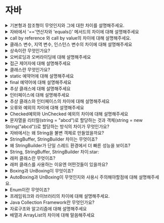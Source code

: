 # 자바

<details markdown = "1">
<summary>기본형과 참조형이 무엇인지와 그에 대한 차이를 설명해주세요.</summary>

자바에서는 총 8가지의 기본형 타입(byte, short, int, long, float, double, char, boolean)을 미리 정의하고 제공해줍니다.<br>
기본형 변수는 메모리의 스택 영역에 할당되며, 값이 저장될때 해당 메모리 위치에 직접 저장됩니다.<br>
참조형 타입에는 클래스, 인터페이스, 배열 등이 있습니다. 참조형 변수는 메모리의 스택 영역에 할당되며, 객체는 힙 영역에 할당됩니다.<br>
이때 참조형 변수는 힙 영역에 저장된 객체의 주소를 가리키고 있는 것이 특징입니다.
</details>

<details markdown = "1">
<summary> 자바에서 '=='연산자와 'equals()' 메서드의 차이에 대해 설명해주세요 </summary>

두 변수가 같은 객체(같은 메모리 공간)를 가리키는지 확인하려면 ==를 사용하고, 객체의 내용 자체가 동일한지 확인하려면 equals()를 사용해야 합니다. <br>
기본형 변수의 경우 ==를 사용하면 됩니다. 하지만 참조형 변수의 경우, 특히 문자열이나 사용자 정의 클래스와 같은 객체를 비교할 때는 equals() 메서드를 사용하는 것이 좋습니다.<br>
참고: equals는 override 할 수 있기 때문에 사용자가 원하는 논리적인 통일성을 비교할 수 있다.<br>
참고 : equals는 주소 값을 자체를 비교하는 것은 아니지만 주소값을 통해서 비교를 함
</details>

<details markdown = "1">
<summary> call by reference 와 call by value의 차이에 대해 설명해주세요.</summary>

call by value와 call by reference는 함수 호출 시 인자 전달 방식의 차이를 나타냅니다.<br>
call by value는 함수에 인자를 전달할때 값을 넘겨받은 메소드에서
값을 복사하여 새로운 지역 변수에 저장하는 방식입니다. 이 경우, 함수 내에서 인자 값이 변경되더라도 원래 변수에는 영향을 미치지 않습니다.<br>
반면 call by reference는 함수에 인자를 전달할때 변수의 주소를 전달하는 방식입니다. 이 경우 함수 내에서 인자 값이 변경되면 원래 변수의 값도 함께 변경됩니다.<br>
자바에서는 기본형 변수를 함수의 인자로 전달할때 call by value 방식을 사용하고, 참조형 변수를 전달할때는 call by reference의 개념과 유사한 방식을 사용합니다. 하지만 정확히는 call by value로 참조 주소가 전달되기때문에, 종종 call by sharing이라고도 불립니다.
<br>참고 : https://velog.io/@ahnick/Java-Call-by-Value-Call-by-Reference
</details>

<details markdown = "1">
<summary> 클래스 변수, 지역 변수, 인스턴스 변수의 차이에 대해 설명해주세요 </summary>
클래스 변수는 static 키워드를 사용해 선언되며, 클래스 레벨에서 정의가 됩니다. 이는 해당 클래스의 모든 객체가 공유하며, JVM의해 클래스가 로드될때 메모리에 할당됩니다.<br>
인스턴스 변수는 객체마다 개별적으로 존재하며, 객체가 생성될 때 메모리에 할당됩니다.<br>
지역변수는 메서드나 블록 내에서 선언되며, 해당 영역 내에서만 사용할 수 있습니다. 이는 스택 영역에 할당되며, 영역을 벗어나면 메모리에서 해제됩니다.
<br><br>
참고 : 클래스 변수, 인스턴스 변수 둘다 멤버 변수<br>
참고 : 인스턴스 변수는 객체가 생성될 때마다 힙(heap) 영역에 매번 새로 생성되며, 각 객체마다 독립적인 변수를 가지게 됩니다. 지역 변수는 메서드가 호출될 때마다 스택(stack) 영역에 새로 생성되고 메서드 호출이 종료되면 소멸합니다. 반면에 클래스 변수는 static Area에 한 번만 생성되어 해당 클래스의 모든 객체가 공유합니다.
멤버변수는 지역 변수와 다르게 각 타입의 기본 값으로 자동 초기화<br> 
참고 : 자바를 실행했다고 바로 메모리에 올라가는 것이 아님, 클래스 로드 시점은 다음과같다<br>
1. 클래스 인스턴스를 생성하려할때
2. 클래스의 정적 멤버에 접근하려할떄!(중요!!)
3. 클래스를 직접 로드하는 경우 Class.forName()
</details>

<details markdown = "1">
<summary>상속이란 무엇인가요?</summary>
상위 클래스를 상속 받게 되면 하위 클래스, 즉 상속받은 클래스는 상위 클래스의 변수나 메서드를 사용할 수 있게 됩니다.<br>
이게 가능한 이유는 하위 클래스 생성 시 상위 클래스의 생성자가 먼저 호출되고 하위 클래스의 생성자가 호출되로고 프로그램 내부에 이미 설정되어 있기 때문입니다. <br>
즉 하위 클래스 생성자에서 super()를 자동으로 호출하게 됩니다.<br>
이러한 상속에는 예약어 extends가 사용됩니다.
</details>

<details markdown = "1">
<summary>오버로딩과 오버라이딩에 대해 설명해주세요</summary>
오버로딩은 같은 이름의 메서드를 여러 개 정의하되, 매개변수의 개수나 타입이 다르게 하는 것입니다.
이를 통해 다양한 매개변수를 받을 수 있는 메서드를 구현할 수 있습니다.
반면에 오버라이딩은 상속 관계에서 자식 클래스가 부모 클래스가 정의한 메서드를 재정의하는 것입니다. 
메서드의 시그니처는 동일하게 유지되지만, 구현 내용이 변경되어 자식 클래스의 요구에 맞게 동작할 수 있습니다. 
이를 통해 다형성을 구현할 수 있습니다.

참고 : 다형성이란 한 타입의 참조 변수로 여러 타입의 객체를 참조할 수 있도록 하는 것!
</details>

<details markdown = "1">
<summary>접근 제어자에 대해 설명해주세요</summary>
접근 제어자란 멤버 또는 클래스에 사용되어, 해당하는 멤버 또는 클래스를 외부에서 접근하지 못하도록 제한하는 역할을 합니다.<br>
이러한 접근제어자에는 private, default, protected, public이 있습니다.<br>
private의 경우에는 같은 클래스내에서만 접근이 가능하고, default의 경우에는 같은 패키지 내에서만 접근이 가능합니다.<br>
protected의 경우에는 같은 패키지내에서, 그리고 다른 패키지의 자손클래스에서 접근이 가능하고 public의 경우에는 접근 제한이 전혀 없습니다.<br>
</details>

<details markdown = "1">
<summary>클래스란 무엇인가요?</summary>
클래스는 객체의 속성과 기능을 코드로 구현한것입니다. 자바에서의 모든 코드는 클래스 안에서 정의되어있습니다.
</details>

<details markdown = "1">
<summary>static 예약어에 대해 설명해주세요</summary>
자바에서 static은 클래스 레벨에서 공유되는 멤버를 선언하는데 사용되는 예약어입니다.<br>
이 키워드를 사용해 변수, 메서드, 내부 클래스를 정의할 수 있습니다.<br>
static 변수는 클래스의 모든 인스턴스가 공유하는 변수로 클래스 로드 시 메모리에 한번 할당되고, 인스턴스 생성과 무관하게 사용 가능합니다.<br>
static 메서드는 클레스 레벨에서 동작하는 메서드로, 인스턴스 생성없이 호출 할 수 있습니다.<br>
static 내부 클래스는 클래스 내부에 정의된 정적 클래스로, 외부 클래스와 독립적으로 동작합니다.<br>
따라서 외부 클래스의 인스턴스 생성과 상관없이 사용할 수 있습니다.<br>
참고 : 보통 유틸리티 메서드를 포함하는 클래스에 사용<br>
</details>

<details markdown = "1">
<summary>final 예약어에 대해 설명해주세요</summary>
final 예약어는 값이 변하지 않는 상수를 선언할때나 메서드의 재정의 및 클래스 확장을 방지하기 위해 주로 사용됩니다.<br>
변수에 final을 붙이면 해당 변수는 변경 될수 없는 상수가 되고, 메서드에 final을 붙으면 이는 재정의가 불가능해집니다.<br>
또한 클래스에 final을 붙으면 다른 클래스에서 이를 상속할 수 없습니다.
</details>

<details markdown = "1">
<summary>추상 클래스에 대해 설명해주세요</summary>
일반적으로 추상 메서드를 가지고 있는 클래스를 추상 클래스라고 합니다. 추상 메서드는 구현부가 없는 메서드를 뜻합니다.<br>
이러한 추상 클래스를 상속받은 클래스는 추상 메서드를 모두 구현하던가, 본인도 추상 클래스로 만들어야 오류가 발생하지 않으며 예약어 abstract를 사용합니다.<br>
참고 : extends 사용<br>
참고 : abstract 안 붙여도 구현부가 없는 메서드는 추상 메서드로 분류함<br>
참고 : 추상 클래스는 일반 메서드도 가질 수 있음<br>
참고 : 새로운 클래스를 작성할때 일종의 설계도 역할을 해줌, 공통 기능을 상속해 주기 위한 용도<br>
</details>

<details markdown = "1">
<summary>인터페이스에 대해 설명해주세요</summary>
인터페이스는 자바에서 클래스들이 공통적으로 가져야 할 메서드를 명세하는 추상화된 개념입니다.<br>
이러한 인터페이스는 추상 메서드와 상수만을 가질 수 있으며, 인스턴스화 할 수 없습니다.<br>
사용 목적에 대해 간단히 말씀드리자면 우선 클래스들이 가져야 할 메서드의 시그니처를 정의함으로서, 클래스가 구현해야 하는 행동을 지정할 수 있습니다.<br>
또한 인터페이스를 구현하는 여러 클래스는 동일한 인터페이스 메서드를 사용하여 다양한 구현을 제공할 수 있습니다.<br>
이를 통해 구현체에 의존하지 않고 인터페이스에 의존하게 되어 유연성과 확장성이 향상됩니다.<br>

참고 : 추상 클래스는 추상 메서드를 가진 클래스이고, 인터페이스는 추상 메서드로만 이루어진 클래스<br>
참고 : 인터페이스, 추상클래스 둘의 메서드는 상속되어야 하기 때문에 final 키워드 붙지 않음
</details>

<details markdown = "1">
<summary>추상 클래스와 인터페이스의 차이에 대해 설명해주세요</summary>
추상 클래스는 상속받은 클래스의 기능을 이용하고 확장하는 것이고, 인터페이스는 하위클래스에게 일종의 설계도를 제공하는 것입니다.<br>
추상 클래스 상속과 같이 extends 관계를 가진 경우에는 자식이 부모의 필드나 메서드를 참조할 수 있기 때문에, 자식이 부모의 기능을 확장한 구조로 이루어집니다.<br>
따라서 부모-자식 관계 뿐 아니라, 같은 부모에서 확장된 자식 클래스들끼리도 어느정도 역할에 공통점이 존재해야 합니다.<br>
반면 인터페이스의 구현체의 경우, 자식들간에 전혀 아무런 관계가 없더라도 인터페이스와 관계를 맺을 수 있습니다.<br>
요약하자면 밀접하게 관련된 클래스들끼리 코드를 공유해야 할때는 추상클래스, 서로 관계 없는 클래스들끼리 관계를 맺어주고 특정 데이터 타입의 메서드를 사용하려고 할때, 해당 동작을 누가 구현해는지 중요하지 않거나<br>
다중 상속이 필요한 경우 인터페이스를 사용하는 것이 좋습니다.<br>
</details>

<details markdown = "1">
<summary>오류와 예외의 차이에 대해 설명해주세요</summary>
오류(Error)는 시스템 레벨에서 발생하고 예외(Exception)은 개발자가 구현한 로직에서 발생합니다.
</details>

<details markdown = "1">
<summary>Checked예외와 UnChecked 예외의 차이에 대해 설명해주세요</summary>
둘의 가장 명확한 구분 기준은 꼭 처리를 해야 하느냐 입니다.<br>
Checked Exception이 발생할 가능성이 있는 메서드라면 반드시 오류 처리(try/catch, throw)를 해주어야 합니다.<br>
반면 Unchecked Exception은 명시적인 예외처리를 하지 않아도 됩니다.<br>
또한 예외를 확인하는 시점에서도 구분할 수 있습니다.<br>
일반적으로 컴파일 단계에서 명확하게 Exception 체크가 가능한 것을 Checked Exception이라 하며, 실행 과정 중 발견되는 Exception을 Unchecked Exception이라고 합니다.<br>
그리고 트랜잭션 roll-back 여부에도 차이가 있습니다.
기본적으로 Checked Exception은 예외가 발생하면 트랜잭션을 roll-back하지 않고 예외를 던져주는 반면, Unchecked Exception은 예외 발생 시 트랜잭션을 roll-back한다는 점에서 차이가 있습니다.</br>
- 참고 : 롤백이란 트랜잭션 내에서 발생한 모든 변경 작업을 취소하고 이전 상태로 돌리는 과정(데이터 일관성 유지)
- 대표적인 Checked : Exception , UnChecked : RuntimeException
</details>

<details markdown = "1">
<summary>문자열을 리터럴(string = "abcd")로 할당하는 것과 객체(string = new String("abcd"))로 할당하는 방식의 차이가 무엇인가요?</summary>
문자열을 리터럴과 객체로 할당하는 방식의 차이는 메모리 할당 방식과 성능에 있습니다.<br>
자바 소스 코드에 포함된 모든 문자열 리터럴은 컴파일시에 클래스 파일에 저장됩니다. <br>
이후 클래스 파일이 클래스 로더에 의해 메모리에 올라갈때, 클래스 파일의 리터럴들이 JVM 내에 있는 String constant pool에 올라가게 됩니다.<br>
이때 같은 문자열 리터럴이 여러번 사용될 경우, 중복을 방지하기 위해 하나의 인스턴스를 공유하게 됩니다. <br>
이러한 리터럴 방식은 중복을 최소화 하고 메모리를 효율적으로 사용할 수 있습니다.<br>
반면 new 키워드로 문자열 객체를 생성할 시 힙 영역에 새로운 객체가 생성됩니다.<br>
이 경우에는 같은 문자열이라도 매번 새로운 객체를 생성하게 되어 메모리 사용에 비효율적 입니다<br>

참고 - String Pool이 메소드 영역에 위치한다는 표현은 JVM 구조를 간략화한 표현입니다. 사실, 정확하게는 String Pool은 Heap 영역에 위치한 특별한 영역입니다.<br>
</details>

<details markdown = "1">
<summary>자바에서는 왜 String을 불변 객체로 만들었을까요?</summary>
만약 문자열이 불변성을 가지지 않는다면, 문자열이 수정될 때마다 새로운 문자열 객체가 생성되어야 하므로 메모리 부담이 커집니다.<br>
그러나 불변성을 가진 문자열은 한 번 생성되면 그 상태가 변하지 않습니다. <br>
따라서 동일한 문자열을 여러 번 사용해도 String Pool에서는 단 한 번만 저장되므로, 메모리 사용에 있어서 효율적이며, 중복 생성을 방지해 메모리 공간 절약 및 성능을 향상시킬수있습니다.<br>
또한 다른 코드에 의해 예기치 않게 변경되는 것을 막을 수 있고, 여러 쓰레드에서 동시에 접근하더라도 별도의 동기화 없이 스레드 안전성을 보장할 수 있습니다.<br>

참고 
MutableString str = new MutableString("Hello, World!");<br>
str.append("!")<br>
이 경우 동일한 문자열을 가리키는 다른 변수가 있을 때 원치 않는 변경이 일어날 수 있기에 변경할때마다 새로운 문자열 객체를 생성해야함<br>
String이 불변인 이유 -> 내부에 char[] value 배열이 final임! <br>
</details>

<details markdown = "1">
<summary>StringBuffer, StringBuilder 차이는 무엇이죠?</summary>
StringBuilder와 StringBuffer는 모두 문자열을 변경하거나 추가하는 연산을 제공하는 가변성 클래스입니다<br>
이 둘을 가르는 차이점은 동기화에 있습니다<br>
StringBuffer는 각 메서드에 대한 동기화를 지원하므로 멀티쓰레드 환경에서 안전합니다.<br>
즉 여러 스레드가 동시에 객체를 변경할 수 없으므로, 멀티스레드 환경에서 사용하면 좋습니다<br>
반면 StringBuilder는 동기화를 지원하지 않습니다. 하지만 단일 스레드 환경일 시 더 빠른 성능을 보입니다.<br><br>

참고 - 문자열 끼리 더하기 할시, 실제로는 새로운 객체를 생성한다기 보단(반은 맞고 반은 틀림), 컴파일 전 내부적으로 STringBuilder 클래스를 만들어서 사용<br>
즉, "hello" + "world" 문자열 연산이 있다면 이는 new StringBuilder("hello").append("world").toString() 과 같다는 말이다.<br>
참고 - 소켓과 같은 비동기 상황에서는 Buffer 사용하기<br>
참고 - StringBuilder와 StringBuffer는 문자열을 추가하거나 변경할 때, 새로운 객체를 생성하는 것이 아니라 기존 객체를 직접 변경합니다.<br>
참고 - String은 불변이기에 멀티쓰레드 상황 생각할 필요 X<br>

꼬리질문 - 왜 동기화가 걸려있으면 느린걸까요?
동기화란 여러 스레드가 동시에 특정 코드블록이나 메서드에 접근하는 것을 방지하여, 데이터 불일치 문제를 해결하는 기법입니다.<br>
예를들어 두개의 스레드가 동시에 StringBuffer 객체를 수정하려고 시도하면, 동기화된 메서드는 한번의 하나의 스레드의 작업만을 허용합니다.<br>
이로 인해 다른 스레드는 첫번째 스레드가 작업을 완료할때까지 기다려야하며, 이 동안 성능이 저하될수 있습니다.<br>
이렇게 스레드가 다른 스레드의 작업을 완료하기를 기다리는 것을 블로킹이라고 합니다. 이러한 블로킹은 많은 시스템 리소스를 소비하고,<br>
이 동안 CPU는 유휴상태가 될 수 있습니다.<br>
</details>

<details markdown = "1">
<summary>왜 StringBuilder가 단일 스레드 환경에서 더 빠른 성능을 보이죠? </summary>
StringBuilder가 단일 스레드 환경에서 더 빠른 성능을 보이는 이유는 '동기화 오버헤드' 때문입니다.<br>

동기화는 멀티스레드 환경에서 데이터의 일관성을 유지하기 위해 필요한 작업이지만, 그 과정에서 추가적인 시스템 리소스를 소모합니다. 이를 '동기화 오버헤드'라고 합니다.<br>

StringBuffer의 모든 주요 메소드는 동기화 되어 있습니다. 따라서 멀티스레드 환경에서는 안전하지만, 단일 스레드 환경에서는 필요 없는 동기화 비용이 발생하게 됩니다.<br>

반면에 StringBuilder는 동기화를 지원하지 않습니다. <br>
그래서 동기화에 따른 오버헤드 없이 작동하기 때문에, 단일 스레드 환경에서는 StringBuilder가 StringBuffer보다 빠른 성능을 보이게 됩니다."
</details>

<details markdown="1">
<summary>String, StringBuffer, StringBuilder 차이:star:  </summary>
A)<br>

<img src="https://user-images.githubusercontent.com/78812317/171040842-1b72da3f-0b74-4c14-b7f3-3ea84399c5c8.png">
<br>
String 객체는 한번 생성되면 할당 메모리 공간이 변하지 않습니다. 따라서 값이 변경되지 않습니다.<br>
장점-불변이기때문에 단순 조회연산에서 타 클래스보다 빠르고, 불변이기때문에 동기화를 신경쓸 필요가 없습니다.<br>
단점-문자열연산이 자주 일어나면 더이상 참조되지 않는 객체는 GC대상이 되며 이들이 쌓입니다.<br>
<br>
StringBuffer, StringBuilder는 mutable(가변)입니다. 문자열 연산 시 메모리 크기를 변경시켜 문자열이 변경됩니다.<br>
문자열 연산이 자주 있을 시 사용하는 것이 좋습니다.<br>
둘 사이의 차이는 동기화 여부에 있습니다. <br>
StringBuffer는 메서드마다 synchronized 예약어가 걸려있어 멀티스레드 환경에서 동기화를 지원합니다.<br>
StringBuilder는 동기화를 보장하지 않습니다. 그 대신 연산처리가 StringBuffer보다 빠릅니다.<br>
결론적으로 멀티스레드 환경에선 StringBuffer, 싱글스레드 환경에선 StringBuilder를 사용하는 것이 좋습니다.<br>
</details>

<details markdown = "1">
<summary>래퍼 클래스란 무엇이죠? </summary>
래퍼 클래스란 자바의 기본형 데이터 타입을 객체로 다루기 위한 클래스를 의미합니다.<br>
이러한 각각 기본 데이터 타입에 대응하는 래퍼 클래스가 있으며, 이를 통해 기본 데이터 타입도 객체처럼 다룰수 있습니다.<br>

참고 - int : Integer, char : Character, 나머지는 기본 타입의 앞글자만 대문자
</details>

<details markdown = "1">
<summary>래퍼 클래스를 사용하는 이유엔 어떤것들이 있을까요?</summary>
예를들어, 메서드의 매개변수로 객체가 필요한 경우 사용할 수 있을 것같습니다. 그리고 null값을 사용해야 할때 Wrapper클래스를 사용하면 null값을 표현할 수 있습니다.<br>
또한 자바의 제네릭은 기본 데이터 타입을 지원하지 않습니다. 따라서 기본 데이터 타입을 사용하려면 해당 Wrapper클래스를 사용해야 합니다.<br>
그리고 멀티스레드 환경에서 동기화 기능을 적용하기 위해 기본 타입의 값에 대한 Wrapper 클래스를 사용하게 됩니다.<br>

참고: 기본 데이터 타입은 객체가 아니라서 직접 동기화를 수행할 수 없다.(객체만 java의 동기화 메커니즘을 사용할수 있기에..)
참고 : 일반적으로 객체의 경우 외부에서 함부로 값을 변경할 수 없음...(바꿀려면 아마 set? : 캡술화 반영)
</details>

<details markdown = "1">
<summary>Boxing과 UnBoxing이 무엇이죠?</summary>
박싱은 기본 타입의 데이터를 래퍼 클래스의 인스턴스로 변환하는 것이고<br>
언박싱은 래퍼클래스의 인스턴스에 저장된 값을 기본 타입의 데이터로 변환하는 것입니다.<br>
</details>

<details markdown = "1">
<summary>AutoBoxing과 UnBoxing이 무엇인지와 사용시 주의해야할점에 대해 설명해주세요.</summary>
오토 박싱이란 기본 데이터 타입의 값을 래퍼 클래스의 객체로 변환하는 과정입니다.<br>
오토 언박싱은 래퍼 클래스의 객체가 그에 해당하는 기본데이터 타입의 값으로 변환되는 과정을 말합니다.<br>
주의해야할 점으로 우선 성능상의 이슈가 있습니다.<br>
AutoBoxing과 UnBoxing은 내부적으로 객체를 생성하거나, 참조를 변환해야 하는 과정을 거치므로 반복적인 연산이 필요한 경우 성능 저하를 일으킬 수 있습니다.<br>
또한 AutoBoxing을 통해 래퍼 클래스의 객체를 생성할때 null을 할당할 경우, 이후 UnBoxing 시 NPE가 발생할 수 있습니다.<br>
또한 == 로 값을 비교할때 값이 아닌 참조를 비교하게 되므로 이에 대해 주의해야 합니다.<br>
</details>

<details markdown = "1">
<summary>Enum이란 무엇이죠?</summary>
Enum이란 서로 연관된 상수들의 집합을 의미합니다.<br>
enum을 사용하면 enum이 가질 수 있는 값의 범위를 벗어나는 값을 사용할려 할 시 컴파일 시점에 에러로 잡아낼 수 있습니다.<br>
또한 enum의 각 상수는 해당 타입의 유일한 인스턴스를 나타내므로, 이를 통해 Singleton을 쉽게 구현할 수 있습니다.<br>
따라서 멀티쓰레드 상황에서 안전<br>
</details>

<details markdown = "1">
<summary>프레임워크와 라이브러리의 차이에 대해 설명해주세요.</summary>
프레임워크란 소프트웨어 개발을 위해 만들어진 구조나 도구의 집합을 의미합니다.<br>
개발자는 프레임워크의 규칙과 패턴에 따라 개발을 진행하며, 프레임워크가 제공하는 틀안에서 구현한 코드를 실행하고 확장할수 있습니다.<br>
라이브러리는 소프트웨어 개발에 자주 쓰일만한 코드를 미리 구현해놓고, 필요한 곳에서 호출하여 사용 가능하도록 만들어진 집합을 뜻합니다<br>
둘다 개발 생산성을 올리기 위한 도구라는 점에서 같지만, 이 둘은 흐름에 대한 제어의 권한이 어디있냐에 따라 차이가 있습니다.<br>
즉 프레임워크는 전체적인 흐름을 자체적으로 가지고 있으며 프로그래머가 그 안에 필요한 코드를 작성하는 반면(IOC)<br>
라이브러리는 사용자가 흐름에 대해 제어를 하며 필요한 상황에 가져다 쓰는 것입니다.<br>

참고 - 프레임워크에는 라이브러리들이 포함되어있음(라이브러리가 프레임워크 구성), 라이브러리 하나가 모듈과 유사한 개념<br>
참고 - 스프링에서 JPA는 라이브러리, 개발자는 필요한 경우 JPA를 선택하고, 기능을 사용하기 위해 해당 API 호출<br>
참고 - 스프링 프레임워크 자체는 JPA 라이브러리 사용하는 것 이상을 제공, 전체적인 구조와 흐름을 제어하기 위해 IOC 컨테이너와 DI 기능 제공<br>
</details>

<details markdown = "1">
<summary>Java Collection Framework란 무엇인가요?</summary>
컬렉션 프레임워크란 다수의 데이터를 쉽고 효과적으로 처리할 수 있는 표준화된 방법을 제공하는 클래스들의 집합을 의미합니다.<br>
이는 인터페이스와 다형성을 이용한 객체지향적 설계를 통해 표준화 되어 있어 사용법을 익히기 편리하며, <br>
배열과 다르게 동적으로 크기를 조정할 수 있습니다.(또한 다양한 메서드 지원)<br>
이러한 컬렉션 프레임워크는 Collection 인터페이스와 Map인터페이스로 나뉘며, Collection 인터페이스 하위에는 List,Queue,Set 인터페이스가 있습니다.<br>
참고 - 객체만 담을 수 있고, 이는 객체의 주소를 담는 것이기에 null도 저장 가능<br>
</details>

<details markdown = "1">
<summary>자료구조와 알고리즘에 대해 설명해주세요</summary>
자료구조는 데이터를 원하는 규칙 또는 목적에 맞게 저장하기 위한 구조이고<br>
알고리즘이란 자료구조에 쌓인 데이터를 활용해 어떠한 문제를 해결하기 위한 여러 동작들의 모임을 의미합니다.<br>
</details>

<details markdown = "1">
<summary>배열과 ArrayList의 차이에 대해 말씀해주세요</summary>
배열이란 동일한 데이터 타입의 값들을 연속된 메모리 공간에 저장하는 자료구조이며, 크기를 동적으로 변경할 수 없습니다.<br>
이러한 배열의 요소는 메모리에 연속적으로 저장되며, 각 요소는 고유한 인덱스를 가지므로 Random Access가 가능합니다.<br>
즉 논리적 저장순서와 물리적 저장순서가 일치하기에 인덱스를 통해 빠르게 요소에 접근할 수 있습니다.<br>
따라서 배열은 데이터 개수가 정해져있고, 접근이 빈번할 경우 사용하기 좋은 자료구조이나 중간에 요소가 삽입되거나 삭제되는 경우엔 적합하지 않은 자료구조입니다.<br>
또한 배열은 spacial locality(공간지역성)이 보장되어 요소 접근 시 Cache hit 가능성이 커 캐시의 효율성을 높일 수 있습니다.<br>
<br>
ArrayList는 배열과 마찬가지로 데이터 타입의 값들을 연속된 메모리 공간에 저장하며, 크기를 동적으로 변경할 수 있는 자료구조입니다.<br>
ArrayList는 내부의 Object[] 배열을 가지고 있어 각 요소가 인덱스를 가지고 있고, 이를 바탕으로 Random Access가 가능합니다.<br>
따라서 ArrayList는 데이터 개수가 정해져있지 않고, 접근이 빈번할 경우 사용하기 좋은 자료구조입니다.<br>
ArrayList 또한 마찬가지로 공간지역성이 보장되어 요소 접근 시 Cache hit 가능성이 커 캐시의 효율성을 높일 수 있습니다.<br>

<br>
참고 - Random Access란 데이터의 특정 위치에 직접 접근할 수 있는 능력을 의미합니다.<br>
배열에서 각 요소가 고유한 인덱스를 가지므로, 이를 통해 요소에 직접 접근이 가능<br>
메모리 상 시작 주소 + 인덱스 x 데이터 타입 크기(참조형 변수 크기는 4byte)를 통해 해당 인덱스의 값 빠르게 접근 가능<br>
참고 - 접근이나 수정(O(1)), 삽입 삭제는 다른 요소 옮겨야 하기에 O(n); value를 바탕으로 접근한다면 순차적으로 접근하는 것 생각<br>
참고 - 공간지역성이란, 관련된 데이터들이 연속적인 메모리 주소에 위치하면 그 데이터를 빠르게 읽고 쓸수 있다.<br>
참고 - 캐시히트란 필요한 데이터가 캐시에 있다면 캐시에서 빠르게 데이터를 가져오는 것을 의미한다<br>
참고 - 캐시 히트 가능성이 높다는 캐시에서 이 데이터를 찾을 확률이 높다<br>
ArrayList에서 삽입 연산시 내부 배열의 크기의 여유가 있고, 맨끝에 추가하기만 하는 경우엔 O(1)의 시간복잡도 가짐<br>
내부가 꽉찬 경우엔 끝에 추가하더라도, 배열의 크기를 늘리고 기존 배열의 element 값들을 복사해야 하기에 O(N), 중간의 경우는 당연히 O(N)<br>
삭제의 경우에도 삭제 뒤에 애들을 앞으로 땡겨야 하기에 O(n),근데 만약 마지막 값을 지운다면 O(1)일듯

꼬리질문 - 캐시 효율성에 대해 좀더 설명해주시겠어요?<br>
컴퓨터의 CPU는 계산을 수행하기 위해 데이터가 필요한데 이 데이터들은 보통 메모리에 저장되어 있습니다.<br>
이러한 CPU는 필요한 데이터를 RAM에서 읽어 수 있지만, 여기서 직접 데이터를 읽는 것은 상대적으로 느립니다.<br>
이를 위해 훨씬 빠른 속도를 가진 메모리인 캐시를 사용하며, 필요한 데이터가 캐시에 있다면 캐시에서 빠르게 데이터를 가져올수 있는데 이를 캐시히트가 발생되었다고 합니다.<br>
하지만 캐시의 크기는 매우 작기 때문에, 모든 데이터를 저장할 수는 없습니다. 따라서 CPU는 어떤 데이터를 캐시에 저장할지 결정해야 하는데 여기서 중요한 원칙이  <br>
공간지역성입니다.<br>
이는 메모리에 인접한 위치에 있는 데이터는 함께 사용될 가능성이 높다는 원리인데, 배열의 경우 모든 요소가 메모리 상 연속적으로 위치해있습니다.<br>
따라서 한번에 여러 요소를 캐시에 저장할 수 있고, 이후 배열에 접근할때 빠른 속도를 얻을 수 있습니다.<br>
요약하자면 배열의 요소들은 메모리상에 인접해 있기때문에, 한번에 여러 요소를 캐시에 저장할 수 있고, 그래서 CPU가 배열의 데이터에 빠르게 접근할 수 있습니다.<br>
<br>
참고 - 컴퓨터에서 데이터를 읽을때, 주소가 연속적인 메모리 위치에 있는 데이터를 읽는 것이 흩어진것 보다 효과적<br>
왜냐하면 컴퓨터는 메모리에서 블록 단위로 데이터를 읽음. 따라서 배열과 같이 데이터가 연속적인 메모리 위치에 있으면, 컴퓨터는 한번에 여러데이터 읽을 수 있따.<br>
이것이 한번에 여러 요소를 캐시에 저장할 수 있다는 의미.<br>
데이터가 메모리의 여러 위치에 있으면, 컴퓨터는 여러 블록을 읽어야 함(접근하는데 더 많은 시간이 듬)<br>
연관 데이터를 가능한 가까이 두는것이 캐시를 효율적으로 사용하고 성능을 높이는데 사용<br>
캐시 라인을 기반으로 읽어옴 예를들어 arr[0]이 캐시에 로드되면,arr[1],arr[2]등 같은 캐시라인에 있는 배열 요소도 같이 캐시에 로드됨<br>
즉 cpu가 램에서 데이xj를 가져올때 캐시 라인 단위로 가져옴(일반적으로 64바이트)<br>
따라서 cpu가 arr[0]의 값을 가져올때 캐시는 arr[0]을 포함하는 메모리 블록을 가져오며 여기엔 arr[0]제외 인접 데이터들도 포함됨<br>
따라서 arr[1],arr[2]는 캐시에 저장되고 나중에 접근할때는 RAM에 접근할 필요 X<br>
</details>
